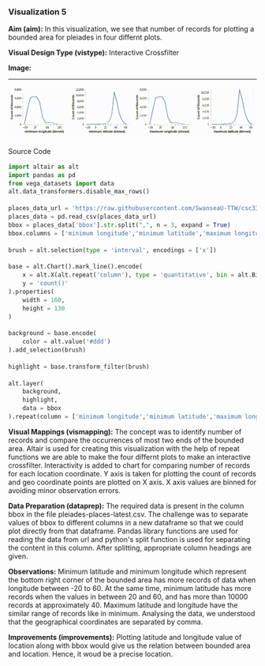 ### Visualization 5
**Aim (aim):** In this visualization, we see that number of records for plotting a bounded area for pleiades in four differnt plots.

**Visual Design Type (vistype):** Interactive Crossfilter

**Image:** 
- - -
![Visualization 5](https://github.com/Rajeev-B-R/CSCM37/blob/main/4%20-%20interactive%20crossfilter.gif?raw=true)

Source Code
```python
import altair as alt
import pandas as pd
from vega_datasets import data
alt.data_transformers.disable_max_rows()

places_data_url = 'https://raw.githubusercontent.com/SwanseaU-TTW/csc337_coursework1/master/pleiades-places-latest.csv'
places_data = pd.read_csv(places_data_url)
bbox = places_data['bbox'].str.split(",", n = 3, expand = True)
bbox.columns = ['minimum longitude','minimum latitude','maximum longitude','maximum latitude']

brush = alt.selection(type = 'interval', encodings = ['x'])

base = alt.Chart().mark_line().encode(
    x = alt.X(alt.repeat('column'), type = 'quantitative', bin = alt.Bin(maxbins = 20)),
    y = 'count()'
).properties(
    width = 160,
    height = 130
)

background = base.encode(
    color = alt.value('#ddd')
).add_selection(brush)

highlight = base.transform_filter(brush)

alt.layer(
    background,
    highlight,
    data = bbox
).repeat(column = ['minimum longitude','minimum latitude','maximum longitude','maximum latitude'])
```

**Visual Mappings (vismapping):** The concept was to identify number of records and compare the occurrences of most two ends of the bounded area. Altair is used for creating this visualization with the help of repeat functions we are able to make the four differnt plots to make an interactive crossfilter. Interactivity is added to chart for comparing number of records for each location coordinate. Y axis is taken for plotting the count of records and geo coordinate points are plotted on X axis. X axis values are binned for avoiding minor observation errors.

**Data Preparation (dataprep):** The required data is present in the column bbox in the file pleiades-places-latest.csv. The challenge was to separate values of bbox to different columns in a new dataframe so that we could plot directly from that dataframe. Pandas library functions are used for reading the data from url and python's split function is used for separating the content in this column. After splitting, appropriate column headings are given. 

**Observations:** Minimum latitude and minimum longitude which represent the bottom right corner of the bounded area has more records of data when longitude between -20 to 60. At the same time, minimum latitude has more records when the values in between 20 and 60, and has more than 10000 records at approximately 40. Maximum latitude and longitude have the similar range of records like in minimum. Analysing the data, we understood that the geographical coordinates are separated by comma.

**Improvements (improvements):** Plotting latitude and longitude value of location along with bbox would give us the relation between bounded area and location. Hence, it woud be a precise location.
